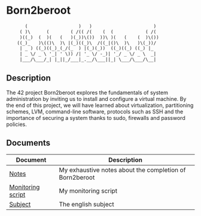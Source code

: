 # Born2beroot

```txt
	   (                   )   )                       )
	 ( )\      (        ( /(( /(    (  (            ( /(
	 )((_)  (  )(   (   )(_))\())  ))\ )(   (    (  )\())
	((_)_   )\(()\  )\ |(_)((_)\  /((_|()\  )\   )\(_))/
	 | _ ) ((_)((_)_(_/(_  ) |(_)(_))  ((_)((_) ((_) |_
	 | _ \/ _ \ '_| ' \)) /| '_ \/ -_)| '_/ _ \/ _ \  _|
	 |___/\___/_| |_||_/___|_.__/\___||_| \___/\___/\__|
```

## Description

The 42 project Born2beroot explores the fundamentals of system administration by inviting us to install and configure a virtual machine. By the end of this project, we will have learned about virtualization, partitioning schemes, LVM, command-line software, protocols such as SSH and the importance of securing a system thanks to sudo, firewalls and password policies.

## Documents

| Document                           | Description                                             |
|------------------------------------|---------------------------------------------------------|
| [Notes](notes.md)                  | My exhaustive notes about the completion of Born2beroot |
| [Monitoring script](monitoring.sh) | My monitoring script                                    |
| [Subject](en.subject.pdf)          | The english subject                                     |
